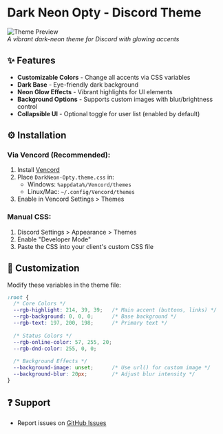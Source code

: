 # Dark Neon Opty - Discord Theme

![Theme Preview](https://i.imgur.com/UYkQCO3.png)  
*A vibrant dark-neon theme for Discord with glowing accents*

## ✨ Features
- **Customizable Colors** - Change all accents via CSS variables
- **Dark Base** - Eye-friendly dark background
- **Neon Glow Effects** - Vibrant highlights for UI elements
- **Background Options** - Supports custom images with blur/brightness control
- **Collapsible UI** - Optional toggle for user list (enabled by default)

## ⚙️ Installation

### Via Vencord (Recommended):
1. Install [Vencord](https://github.com/Vencord/Vencord)
2. Place `DarkNeon-Opty.theme.css` in:
   - Windows: `%appdata%/Vencord/themes`
   - Linux/Mac: `~/.config/Vencord/themes`
3. Enable in Vencord Settings > Themes

### Manual CSS:
1. Discord Settings > Appearance > Themes
2. Enable "Developer Mode"
3. Paste the CSS into your client's custom CSS file

## 🎨 Customization
Modify these variables in the theme file:

```css
:root {
  /* Core Colors */
  --rgb-highlight: 214, 39, 39;   /* Main accent (buttons, links) */
  --rgb-background: 0, 0, 0;      /* Base background */
  --rgb-text: 197, 200, 198;      /* Primary text */
  
  /* Status Colors */
  --rgb-online-color: 57, 255, 20;
  --rgb-dnd-color: 255, 0, 0;
  
  /* Background Effects */
  --background-image: unset;      /* Use url() for custom image */
  --background-blur: 20px;        /* Adjust blur intensity */
}
```

## ❓ Support
- Report issues on [GitHub Issues](https://github.com/OptyWine/dark-neon-theme/issues)
